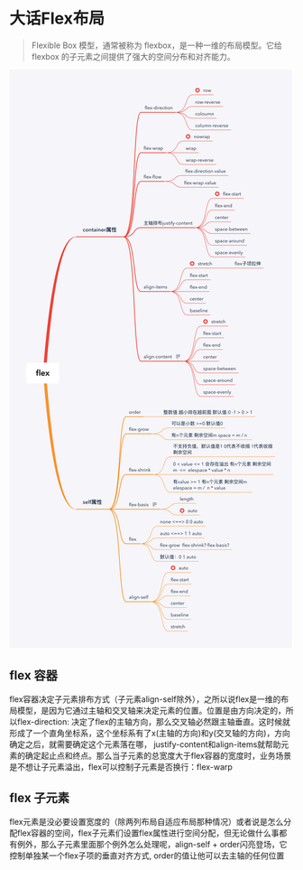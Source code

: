 # 大话Flex布局

> Flexible Box 模型，通常被称为 flexbox，是一种一维的布局模型。它给 flexbox 的子元素之间提供了强大的空间分布和对齐能力。

![flex属性](./flex.png)

## flex 容器

flex容器决定子元素排布方式（子元素align-self除外），之所以说flex是一维的布局模型，是因为它通过主轴和交叉轴来决定元素的位置。位置是由方向决定的，所以flex-direction: 决定了flex的主轴方向，那么交叉轴必然跟主轴垂直。这时候就形成了一个直角坐标系，这个坐标系有了x(主轴的方向)和y(交叉轴的方向)，方向确定之后，就需要确定这个元素落在哪， justify-content和align-items就帮助元素的确定起止点和终点。那么当子元素的总宽度大于flex容器的宽度时，业务场景是不想让子元素溢出，flex可以控制子元素是否换行：flex-warp

## flex 子元素

flex元素是没必要设置宽度的（除两列布局自适应布局那种情况）或者说是怎么分配flex容器的空间，flex子元素们设置flex属性进行空间分配，但无论做什么事都有例外，那么子元素里面那个例外怎么处理呢，align-self + order闪亮登场，它控制单独某一个flex子项的垂直对齐方式, order的值让他可以去主轴的任何位置


